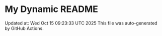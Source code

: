 # My Dynamic README
Updated at: Wed Oct 15 09:23:33 UTC 2025
This file was auto-generated by GitHub Actions.
